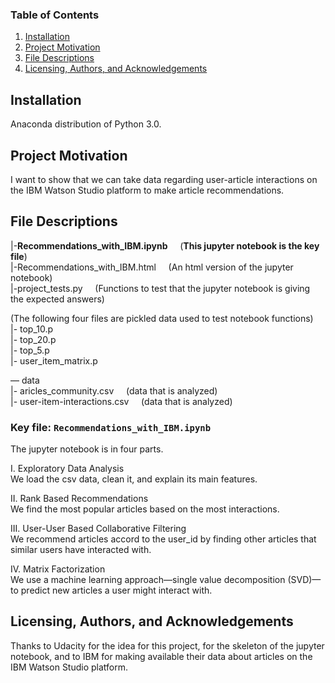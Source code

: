 ### Table of Contents

1. [Installation](#installation)
2. [Project Motivation](#motivation)
3. [File Descriptions](#files)
4. [Licensing, Authors, and Acknowledgements](#licensing)

## Installation <a name="installation"></a>
Anaconda distribution of Python 3.0. 

## Project Motivation<a name="motivation"></a>

I want to show that we can take data regarding user-article interactions on the IBM Watson Studio platform to make article recommendations.

## File Descriptions <a name="files"></a>

|-**Recommendations_with_IBM.ipynb**&nbsp;&nbsp;&nbsp;&nbsp;&nbsp;(**This jupyter notebook is the key file**)  
|-Recommendations_with_IBM.html&nbsp;&nbsp;&nbsp;&nbsp;&nbsp;(An html version of the jupyter notebook)      
|-project_tests.py&nbsp;&nbsp;&nbsp;&nbsp;&nbsp;(Functions to test that the jupyter notebook is giving the expected answers) 

(The following four files are pickled data used to test notebook functions)  
|- top_10.p    
|- top_20.p   
|- top_5.p   
|- user_item_matrix.p   

— data  
|- aricles_community.csv&nbsp;&nbsp;&nbsp;&nbsp;&nbsp;(data that is analyzed)       
|- user-item-interactions.csv&nbsp;&nbsp;&nbsp;&nbsp;&nbsp;(data that is analyzed)      
  

### Key file: `Recommendations_with_IBM.ipynb`
The jupyter notebook is in four parts. 
 
I. Exploratory Data Analysis  
We load the csv data, clean it, and explain its main features. 
 
II. Rank Based Recommendations  
We find the most popular articles based on the most interactions.  

III. User-User Based Collaborative Filtering  
We recommend articles accord to the user_id by finding other articles that similar users have interacted with. 
 
IV. Matrix Factorization  
We use a machine learning approach—single value decomposition (SVD)—to predict new articles a user might interact with.  


## Licensing, Authors, and Acknowledgements <a name="licensing"></a>
Thanks to Udacity for the idea for this project, for the skeleton of the jupyter notebook, and to IBM for making available their data about articles on the IBM Watson Studio platform.
